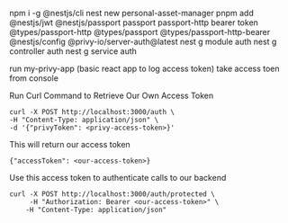 npm i -g @nestjs/cli
nest new personal-asset-manager
pnpm add @nestjs/jwt @nestjs/passport passport passport-http bearer token @types/passport-http @types/passport @types/passport-http-bearer @nestjs/config @privy-io/server-auth@latest
nest g module auth
nest g controller auth
nest g service auth

run my-privy-app (basic react app to log access token)
take access toen from console

Run Curl Command to Retrieve Our Own Access Token

```
curl -X POST http://localhost:3000/auth \
-H "Content-Type: application/json" \
-d '{"privyToken": <privy-access-token>}'
```

This will return our access token

```
{"accessToken": <our-access-token>}
```

Use this access token to authenticate calls to our backend

```
curl -X POST http://localhost:3000/auth/protected \
     -H "Authorization: Bearer <our-access-token>" \
    -H "Content-Type: application/json"
```
